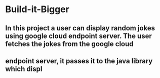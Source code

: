 # Build-it-Bigger
## In this project a user can display random jokes using google cloud endpoint server. The user fetches the jokes from the google cloud
## endpoint server, it passes it to the java library which displ
